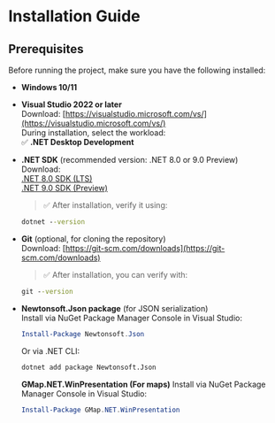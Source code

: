 # Installation Guide

## Prerequisites

Before running the project, make sure you have the following installed:

- **Windows 10/11**

- **Visual Studio 2022 or later**  
  Download: [https://visualstudio.microsoft.com/vs/](https://visualstudio.microsoft.com/vs/)  
  During installation, select the workload:  
  ✅ **.NET Desktop Development**

- **.NET SDK** (recommended version: .NET 8.0 or 9.0 Preview)  
  Download:  
  [.NET 8.0 SDK (LTS)](https://dotnet.microsoft.com/en-us/download/dotnet/8.0)  
  [.NET 9.0 SDK (Preview)](https://dotnet.microsoft.com/en-us/download/dotnet/9.0)  
  > ✅ After installation, verify it using:  
  ```cmd
  dotnet --version
  ```

- **Git** (optional, for cloning the repository)  
  Download: [https://git-scm.com/downloads](https://git-scm.com/downloads)  
  > ✅ After installation, you can verify with:  
  ```cmd
  git --version
  ```

- **Newtonsoft.Json package** (for JSON serialization)  
  Install via NuGet Package Manager Console in Visual Studio:  
  ```powershell
  Install-Package Newtonsoft.Json
  ```
  Or via .NET CLI:  
  ```bash
  dotnet add package Newtonsoft.Json
  ```

  **GMap.NET.WinPresentation (For maps)**
  Install via NuGet Package Manager Console in Visual Studio:  
  ```powershell
  Install-Package GMap.NET.WinPresentation
  ```
